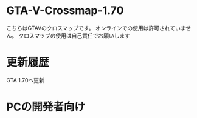 # GTA-V-Crossmap-1.70
こちらはGTAVのクロスマップです。
オンラインでの使用は許可されていません。
クロスマップの使用は自己責任でお願いします
# 更新履歴
GTA 1.70へ更新
# PCの開発者向け
